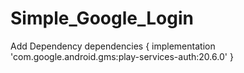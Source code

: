 # Simple_Google_Login

Add Dependency 
dependencies {
        implementation 'com.google.android.gms:play-services-auth:20.6.0'
    }
